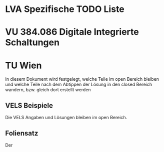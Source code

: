 # LVA Spezifische TODO Liste
# VU 384.086 Digitale Integrierte Schaltungen
# TU Wien

In diesem Dokument wird festgelegt, welche Teile im open Bereich bleiben und welche Teile nach dem Abtippen der Lösung in den closed Bereich wandern, bzw. gleich dort erstellt werden


## VELS Beispiele
Die VELS Angaben und Lösungen bleiben im open Bereich.

## Foliensatz
Der 
